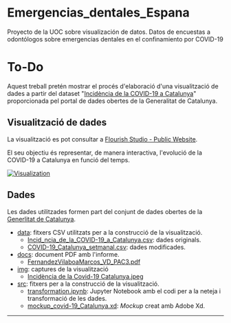 # Emergencias_dentales_Espana
Proyecto de la UOC sobre visualización de datos. Datos de encuestas a odontólogos sobre emergencias dentales en el confinamiento por COVID-19


# To-Do

Aquest treball pretén mostrar el procés d'elaboració d'una visualització de dades a partir del dataset "[Incidència de la COVID-19 a Catalunya](https://analisi.transparenciacatalunya.cat/Salut/Incid-ncia-de-la-COVID-19-a-Catalunya/623z-r97q/data)" proporcionada pel portal de dades obertes de la Generalitat de Catalunya.

## Visualització de dades

La visualització es pot consultar a [Flourish Studio - Public Website](https://public.flourish.studio/visualisation/6245825/). 

El seu objectiu és representar, de manera interactiva, l'evolució de la COVID-19 a Catalunya en funció del temps. 


[![Visualization](./img/Incidencia_Covid-19_Cat.png)](https://public.flourish.studio/visualisation/6245825/)

## Dades

Les dades utilitzades formen part del conjunt de dades obertes de la [Generlitat de Catalunya](http://governobert.gencat.cat/ca/dades_obertes/).

- [data](./data): fitxers CSV utilitzats per a la construcció de la visualització.
  - [Incid_ncia_de_la_COVID-19_a_Catalunya.csv](./data/Incid_ncia_de_la_COVID-19_a_Catalunya.csv): dades originals.
  - [COVID-19_Catalunya_setmanal.csv](./data/COVID-19_Catalunya_setmanal.csv): dades modificades.
- [docs](./docs): document PDF amb l'informe. 
  - [FernandezVilaboaMarcos_VD_PAC3.pdf](./docs/FernandezVilaboaMarcos_VD_PAC3.pdf)
- [img](./img): captures de la visualització
  - [Incidència de la Covid-19 Catalunya.jpeg](./img/Incidencia_Covid-19_Cat.png)
- [src](./src): fitxers per a la construcció de la visualització.
  - [transformation.ipynb](./src/transformation.ipynb): Jupyter Notebook amb el codi per a la neteja i transformació de les dades.
  - [mockup_covid-19_Catalunya.xd](./src/mockup_covid-19_Catalunya.xd): _Mockup_ creat amb Adobe Xd. 

----
